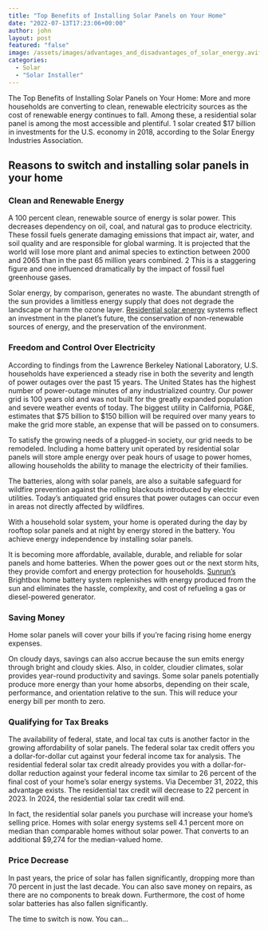 ```yaml
---
title: "Top Benefits of Installing Solar Panels on Your Home"
date: "2022-07-13T17:23:06+00:00"
author: john
layout: post
featured: "false"
image: /assets/images/advantages_and_disadvantages_of_solar_energy.avif
categories:
  - Solar
  - "Solar Installer"
---
```


The Top Benefits of Installing Solar Panels on Your Home: More and more households are converting to clean, renewable electricity sources as the cost of renewable energy continues to fall. Among these, a residential solar panel is among the most accessible and plentiful. 1 solar created $17 billion in investments for the U.S. economy in 2018, according to the Solar Energy Industries Association.

## Reasons to switch and installing solar panels in your home

### Clean and Renewable Energy

A 100 percent clean, renewable source of energy is solar power. This decreases dependency on oil, coal, and natural gas to produce electricity. These fossil fuels generate damaging emissions that impact air, water, and soil quality and are responsible for global warming. It is projected that the world will lose more plant and animal species to extinction between 2000 and 2065 than in the past 65 million years combined. 2 This is a staggering figure and one influenced dramatically by the impact of fossil fuel greenhouse gases.

Solar energy, by comparison, generates no waste. The abundant strength of the sun provides a limitless energy supply that does not degrade the landscape or harm the ozone layer. [Residential solar energy](/how-do-solar-panels-work/) systems reflect an investment in the planet’s future, the conservation of non-renewable sources of energy, and the preservation of the environment.

### Freedom and Control Over Electricity

According to findings from the Lawrence Berkeley National Laboratory, U.S. households have experienced a steady rise in both the severity and length of power outages over the past 15 years. The United States has the highest number of power-outage minutes of any industrialized country. Our power grid is 100 years old and was not built for the greatly expanded population and severe weather events of today. The biggest utility in California, PG&amp;E, estimates that $75 billion to $150 billion will be required over many years to make the grid more stable, an expense that will be passed on to consumers.

To satisfy the growing needs of a plugged-in society, our grid needs to be remodeled. Including a home battery unit operated by residential solar panels will store ample energy over peak hours of usage to power homes, allowing households the ability to manage the electricity of their families.

The batteries, along with solar panels, are also a suitable safeguard for wildfire prevention against the rolling blackouts introduced by electric utilities. Today’s antiquated grid ensures that power outages can occur even in areas not directly affected by wildfires.

With a household solar system, your home is operated during the day by rooftop solar panels and at night by energy stored in the battery. You achieve energy independence by installing solar panels.

It is becoming more affordable, available, durable, and reliable for solar panels and home batteries. When the power goes out or the next storm hits, they provide comfort and energy protection for households. [Sunrun’s ](/sunpower/)Brightbox home battery system replenishes with energy produced from the sun and eliminates the hassle, complexity, and cost of refueling a gas or diesel-powered generator.

### Saving Money

Home solar panels will cover your bills if you’re facing rising home energy expenses.

On cloudy days, savings can also accrue because the sun emits energy through bright and cloudy skies. Also, in colder, cloudier climates, solar provides year-round productivity and savings. Some solar panels potentially produce more energy than your home absorbs, depending on their scale, performance, and orientation relative to the sun. This will reduce your energy bill per month to zero.

### Qualifying for Tax Breaks

The availability of federal, state, and local tax cuts is another factor in the growing affordability of solar panels. The federal solar tax credit offers you a dollar-for-dollar cut against your federal income tax for analysis. The residential federal solar tax credit already provides you with a dollar-for-dollar reduction against your federal income tax similar to 26 percent of the final cost of your home’s solar energy systems. Via December 31, 2022, this advantage exists. The residential tax credit will decrease to 22 percent in 2023. In 2024, the residential solar tax credit will end.

In fact, the residential solar panels you purchase will increase your home’s selling price. Homes with solar energy systems sell 4.1 percent more on median than comparable homes without solar power. That converts to an additional $9,274 for the median-valued home.

### Price Decrease

In past years, the price of solar has fallen significantly, dropping more than 70 percent in just the last decade. You can also save money on repairs, as there are no components to break down. Furthermore, the cost of home solar batteries has also fallen significantly.

The time to switch is now. You can…
